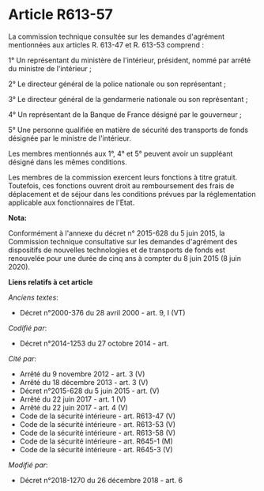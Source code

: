 # Article R613-57

La commission technique consultée sur les demandes d'agrément mentionnées aux articles R. 613-47 et R. 613-53 comprend :

1° Un représentant du ministère de l'intérieur, président, nommé par arrêté du ministre de l'intérieur ;

2° Le directeur général de la police nationale ou son représentant ;

3° Le directeur général de la gendarmerie nationale ou son représentant ;

4° Un représentant de la Banque de France désigné par le gouverneur ;

5° Une personne qualifiée en matière de sécurité des transports de fonds désignée par le ministre de l'intérieur.

Les membres mentionnés aux 1°, 4° et 5° peuvent avoir un suppléant désigné dans les mêmes conditions.

Les membres de la commission exercent leurs fonctions à titre gratuit. Toutefois, ces fonctions ouvrent droit au
remboursement des frais de déplacement et de séjour dans les conditions prévues par la réglementation applicable aux
fonctionnaires de l'Etat.

**Nota:**

Conformément à l'annexe du décret n° 2015-628 du 5 juin 2015, la Commission technique consultative sur les demandes
d'agrément des dispositifs de nouvelles technologies et de transports de fonds est renouvelée pour une durée de cinq ans à
compter du 8 juin 2015 (8 juin 2020).

**Liens relatifs à cet article**

_Anciens textes_:

  - Décret n°2000-376 du 28 avril 2000 - art. 9, I (VT)

_Codifié par_:

  - Décret n°2014-1253 du 27 octobre 2014 - art.

_Cité par_:

  - Arrêté du 9 novembre 2012 - art. 3 (V)
  - Arrêté du 18 décembre 2013 - art. 3 (V)
  - Décret n°2015-628 du 5 juin 2015 - art. (V)
  - Arrêté du 22 juin 2017 - art. 1 (V)
  - Arrêté du 22 juin 2017 - art. 4 (V)
  - Code de la sécurité intérieure - art. R613-47 (V)
  - Code de la sécurité intérieure - art. R613-53 (V)
  - Code de la sécurité intérieure - art. R613-58 (V)
  - Code de la sécurité intérieure - art. R645-1 (M)
  - Code de la sécurité intérieure - art. R645-3 (V)

_Modifié par_:

  - Décret n°2018-1270 du 26 décembre 2018 - art. 6
